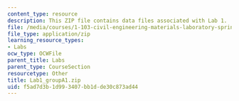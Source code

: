```yaml
---
content_type: resource
description: This ZIP file contains data files associated with Lab 1.
file: /media/courses/1-103-civil-engineering-materials-laboratory-spring-2004/f5ad7d3b1d993407bb1dde30c873ad44_Lab1_groupA1.zip
file_type: application/zip
learning_resource_types:
- Labs
ocw_type: OCWFile
parent_title: Labs
parent_type: CourseSection
resourcetype: Other
title: Lab1_groupA1.zip
uid: f5ad7d3b-1d99-3407-bb1d-de30c873ad44
---
```

